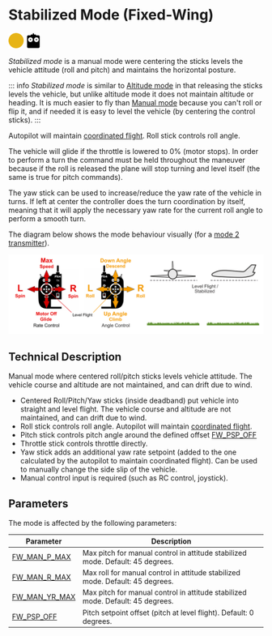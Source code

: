 # Stabilized Mode (Fixed-Wing)

<img src="../../assets/site/difficulty_medium.png" title="Medium difficulty to fly" width="30px" />&nbsp;<img src="../../assets/site/remote_control.svg" title="Manual/Remote control required" width="30px" />

_Stabilized mode_ is a manual mode were centering the sticks levels the vehicle attitude (roll and pitch) and maintains the horizontal posture.

::: info
_Stabilized mode_ is similar to [Altitude mode](../flight_modes_fw/altitude.md) in that releasing the sticks levels the vehicle, but unlike altitude mode it does not maintain altitude or heading. It is much easier to fly than [Manual mode](../flight_modes_fw/manual.md) because you can't roll or flip it, and if needed it is easy to level the vehicle (by centering the control sticks).
:::

Autopilot will maintain <a href="https://en.wikipedia.org/wiki/Coordinated_flight">coordinated flight</a>. Roll stick controls roll angle.

The vehicle will glide if the throttle is lowered to 0% (motor stops). In order to perform a turn the command must be held throughout the maneuver because if the roll is released the plane will stop turning and level itself (the same is true for pitch commands).

The yaw stick can be used to increase/reduce the yaw rate of the vehicle in turns. If left at center the controller does the turn coordination by itself, meaning that it will apply the necessary yaw rate for the current roll angle to perform a smooth turn.

The diagram below shows the mode behaviour visually (for a [mode 2 transmitter](../getting_started/rc_transmitter_receiver.md#transmitter_modes)).

![FW Manual Flight](../../assets/flight_modes/stabilized_fw.png)

## Technical Description

Manual mode where centered roll/pitch sticks levels vehicle attitude. The vehicle course and altitude are not maintained, and can drift due to wind.

- Centered Roll/Pitch/Yaw sticks (inside deadband) put vehicle into straight and level flight. The vehicle course and altitude are not maintained, and can drift due to wind.
- Roll stick controls roll angle. Autopilot will maintain <a href="https://en.wikipedia.org/wiki/Coordinated_flight">coordinated flight</a>.
- Pitch stick controls pitch angle around the defined offset [FW_PSP_OFF](../advanced_config/parameter_reference.md#FW_PSP_OFF)
- Throttle stick controls throttle directly.
- Yaw stick adds an additional yaw rate setpoint (added to the one calculated by the autopilot to maintain coordinated flight). Can be used to manually change the side slip of the vehicle.
- Manual control input is required (such as RC control, joystick).

## Parameters

The mode is affected by the following parameters:

| Parameter                                                                                           | Description                                                                    |
| --------------------------------------------------------------------------------------------------- | ------------------------------------------------------------------------------ |
| <a id="FW_MAN_P_MAX"></a>[FW_MAN_P_MAX](../advanced_config/parameter_reference.md#FW_MAN_P_MAX)   | Max pitch for manual control in attitude stabilized mode. Default: 45 degrees. |
| <a id="FW_MAN_R_MAX"></a>[FW_MAN_R_MAX](../advanced_config/parameter_reference.md#FW_MAN_R_MAX)   | Max roll for manual control in attitude stabilized mode. Default: 45 degrees.  |
| <a id="FW_MAN_YR_MAX"></a>[FW_MAN_YR_MAX](../advanced_config/parameter_reference.md#FW_MAN_YR_MAX) | Max pitch for manual control in attitude stabilized mode. Default: 45 degrees. |
| <a id="FW_PSP_OFF"></a>[FW_PSP_OFF](../advanced_config/parameter_reference.md#FW_PSP_OFF)       | Pitch setpoint offset (pitch at level flight). Default: 0 degrees.             |

<!-- this document needs to be extended -->
